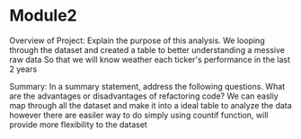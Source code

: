 # Module2

Overview of Project: Explain the purpose of this analysis.
We looping through the dataset and created a table to better understanding a messive raw data
So that we will know weather each ticker's performance in the last 2 years 

Summary: In a summary statement, address the following questions.
What are the advantages or disadvantages of refactoring code?
We can easliy map through all the dataset and make it into a ideal table to analyze the data
however there are easiler way to do simply using countif function, will provide more flexibility to the dataset
